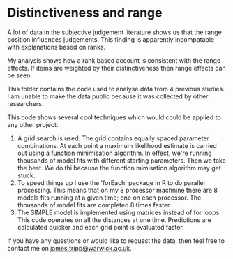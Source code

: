 # Distinctiveness and range

A lot of data in the subjective judgement literature shows us that the range position influences judgements. This finding is apparently incompatable with explanations based on ranks.

My analysis shows how a rank based account is consistent with the range effects. If items are weighted by their distinctiveness then range effects can be seen. 

This folder contains the code used to analyse data from 4 previous studies. I am unable to make the data public because it was collected by other researchers. 

This code shows several cool techniques which would could be applied to any other project:

1. A grid search is used. The grid contains equally spaced parameter combinations. At each point a maximum likelihood estimate is carried out using a function minimisation algorithm. In effect, we're running thousands of model fits with different starting parameters. Then we take the best. We do thi because the function mimisation algorithm may get stuck.
2. To speed things up I use the 'forEach' package in R to do parallel processing. This means that on my 8 processor machnine there are 8 models fits running at a given time; one on each processor. The thousands of model fits are completed 8 times faster.
3. The SIMPLE model is implemented using matrices instead of for loops. This code operates on all the distances at one time. Predictions are calculated quicker and each grid point is evaluated faster.

If you have any questions or would like to request the data, then feel free to contact me on james.tripp@warwick.ac.uk.
